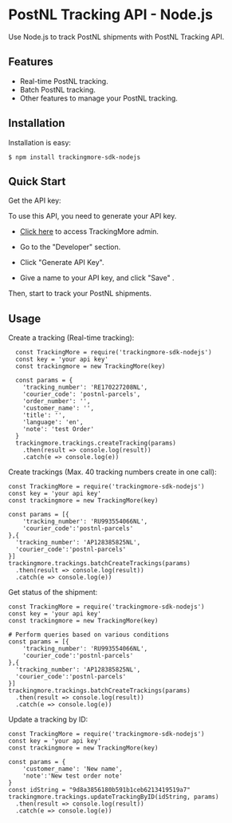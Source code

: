 PostNL Tracking API - Node.js
================================
Use Node.js to track PostNL shipments with PostNL Tracking API.

Features
--------
- Real-time PostNL tracking.
- Batch PostNL tracking.
- Other features to manage your PostNL tracking.

Installation
------------

Installation is easy:

    $ npm install trackingmore-sdk-nodejs

Quick Start
----------
Get the API key:

To use this API, you need to generate your API key.

- <a href="https://admin.trackingmore.com/developer/apikey" target="_blank" rel="noreferrer">
  Click here</a> to access TrackingMore admin.

- Go to the "Developer" section.

- Click "Generate API Key".

- Give a name to your API key, and click "Save" .


Then, start to track your PostNL shipments.

Usage
----------

Create a tracking (Real-time tracking):

      const TrackingMore = require('trackingmore-sdk-nodejs')
      const key = 'your api key'
      const trackingmore = new TrackingMore(key)
      
      const params = {
        'tracking_number': 'RE170227208NL',
        'courier_code': 'postnl-parcels',
        'order_number': '',
        'customer_name': '',
        'title': '',
        'language': 'en',
        'note': 'test Order'
      }
      trackingmore.trackings.createTracking(params)
        .then(result => console.log(result))
        .catch(e => console.log(e))


Create trackings (Max. 40 tracking numbers create in one call):

    const TrackingMore = require('trackingmore-sdk-nodejs')
    const key = 'your api key'
    const trackingmore = new TrackingMore(key)
    
    const params = [{
        'tracking_number': 'RU993554066NL',
        'courier_code':'postnl-parcels'
    },{
      'tracking_number': 'AP128385825NL',
      'courier_code':'postnl-parcels'
    }]
    trackingmore.trackings.batchCreateTrackings(params)
      .then(result => console.log(result))
      .catch(e => console.log(e))



Get status of the shipment:

    const TrackingMore = require('trackingmore-sdk-nodejs')
    const key = 'your api key'
    const trackingmore = new TrackingMore(key)

    # Perform queries based on various conditions
    const params = [{
        'tracking_number': 'RU993554066NL',
        'courier_code':'postnl-parcels'
    },{
      'tracking_number': 'AP128385825NL',
      'courier_code':'postnl-parcels'
    }]
    trackingmore.trackings.batchCreateTrackings(params)
      .then(result => console.log(result))
      .catch(e => console.log(e))


Update a tracking by ID:

    const TrackingMore = require('trackingmore-sdk-nodejs')
    const key = 'your api key'
    const trackingmore = new TrackingMore(key)
    
    const params = {
        'customer_name': 'New name',
        'note':'New test order note'
    }
    const idString = "9d8a3856180b591b1ceb6213419519a7"
    trackingmore.trackings.updateTrackingByID(idString, params)
      .then(result => console.log(result))
      .catch(e => console.log(e))
